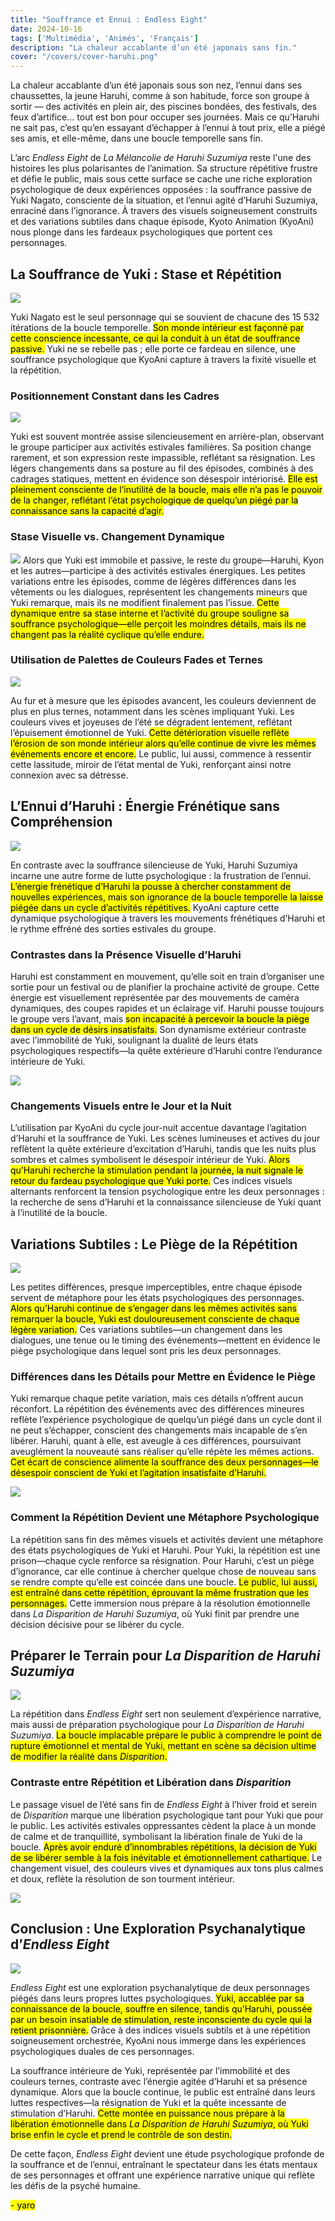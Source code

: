 ```yaml
---
title: "Souffrance et Ennui : Endless Eight"  
date: 2024-10-16
tags: ['Multimédia', 'Animés', 'Français']  
description: "La chaleur accablante d’un été japonais sans fin."  
cover: "/covers/cover-haruhi.png"  
---
```


La chaleur accablante d’un été japonais sous son nez, l’ennui dans ses chaussettes, la jeune Haruhi, comme à son habitude, force son groupe à sortir — des activités en plein air, des piscines bondées, des festivals, des feux d’artifice... tout est bon pour occuper ses journées. Mais ce qu’Haruhi ne sait pas, c’est qu’en essayant d’échapper à l’ennui à tout prix, elle a piégé ses amis, et elle-même, dans une boucle temporelle sans fin.

L’arc *Endless Eight* de *La Mélancolie de Haruhi Suzumiya* reste l'une des histoires les plus polarisantes de l’animation. Sa structure répétitive frustre et défie le public, mais sous cette surface se cache une riche exploration psychologique de deux expériences opposées : la souffrance passive de Yuki Nagato, consciente de la situation, et l’ennui agité d’Haruhi Suzumiya, enraciné dans l’ignorance. À travers des visuels soigneusement construits et des variations subtiles dans chaque épisode, Kyoto Animation (KyoAni) nous plonge dans les fardeaux psychologiques que portent ces personnages.

## La Souffrance de Yuki : Stase et Répétition

![](image-172.png)

Yuki Nagato est le seul personnage qui se souvient de chacune des 15 532 itérations de la boucle temporelle. <mark>Son monde intérieur est façonné par cette conscience incessante, ce qui la conduit à un état de souffrance passive.</mark> Yuki ne se rebelle pas ; elle porte ce fardeau en silence, une souffrance psychologique que KyoAni capture à travers la fixité visuelle et la répétition.

### Positionnement Constant dans les Cadres

![](image-179.png)

Yuki est souvent montrée assise silencieusement en arrière-plan, observant le groupe participer aux activités estivales familières. Sa position change rarement, et son expression reste impassible, reflétant sa résignation. Les légers changements dans sa posture au fil des épisodes, combinés à des cadrages statiques, mettent en évidence son désespoir intériorisé. <mark>Elle est pleinement consciente de l’inutilité de la boucle, mais elle n’a pas le pouvoir de la changer, reflétant l’état psychologique de quelqu’un piégé par la connaissance sans la capacité d’agir.</mark>

### Stase Visuelle vs. Changement Dynamique
![](image-180.png)
Alors que Yuki est immobile et passive, le reste du groupe—Haruhi, Kyon et les autres—participe à des activités estivales énergiques. Les petites variations entre les épisodes, comme de légères différences dans les vêtements ou les dialogues, représentent les changements mineurs que Yuki remarque, mais ils ne modifient finalement pas l’issue. <mark>Cette dynamique entre sa stase interne et l’activité du groupe souligne sa souffrance psychologique—elle perçoit les moindres détails, mais ils ne changent pas la réalité cyclique qu’elle endure.</mark>

### Utilisation de Palettes de Couleurs Fades et Ternes

![](image-182.png)

Au fur et à mesure que les épisodes avancent, les couleurs deviennent de plus en plus ternes, notamment dans les scènes impliquant Yuki. Les couleurs vives et joyeuses de l’été se dégradent lentement, reflétant l’épuisement émotionnel de Yuki. <mark>Cette détérioration visuelle reflète l’érosion de son monde intérieur alors qu’elle continue de vivre les mêmes événements encore et encore.</mark> Le public, lui aussi, commence à ressentir cette lassitude, miroir de l’état mental de Yuki, renforçant ainsi notre connexion avec sa détresse.

## L’Ennui d’Haruhi : Énergie Frénétique sans Compréhension

![](image-181.png)

En contraste avec la souffrance silencieuse de Yuki, Haruhi Suzumiya incarne une autre forme de lutte psychologique : la frustration de l’ennui. <mark>L’énergie frénétique d’Haruhi la pousse à chercher constamment de nouvelles expériences, mais son ignorance de la boucle temporelle la laisse piégée dans un cycle d’activités répétitives.</mark> KyoAni capture cette dynamique psychologique à travers les mouvements frénétiques d’Haruhi et le rythme effréné des sorties estivales du groupe.

### Contrastes dans la Présence Visuelle d’Haruhi

Haruhi est constamment en mouvement, qu’elle soit en train d’organiser une sortie pour un festival ou de planifier la prochaine activité de groupe. Cette énergie est visuellement représentée par des mouvements de caméra dynamiques, des coupes rapides et un éclairage vif. Haruhi pousse toujours le groupe vers l’avant, mais <mark>son incapacité à percevoir la boucle la piège dans un cycle de désirs insatisfaits.</mark> Son dynamisme extérieur contraste avec l’immobilité de Yuki, soulignant la dualité de leurs états psychologiques respectifs—la quête extérieure d’Haruhi contre l’endurance intérieure de Yuki.

![](image-174.png)

### Changements Visuels entre le Jour et la Nuit
L’utilisation par KyoAni du cycle jour-nuit accentue davantage l’agitation d’Haruhi et la souffrance de Yuki. Les scènes lumineuses et actives du jour reflètent la quête extérieure d’excitation d’Haruhi, tandis que les nuits plus sombres et calmes symbolisent le désespoir intérieur de Yuki. <mark>Alors qu’Haruhi recherche la stimulation pendant la journée, la nuit signale le retour du fardeau psychologique que Yuki porte.</mark> Ces indices visuels alternants renforcent la tension psychologique entre les deux personnages : la recherche de sens d’Haruhi et la connaissance silencieuse de Yuki quant à l’inutilité de la boucle.

## Variations Subtiles : Le Piège de la Répétition

![](image-171.png)

Les petites différences, presque imperceptibles, entre chaque épisode servent de métaphore pour les états psychologiques des personnages. <mark>Alors qu’Haruhi continue de s’engager dans les mêmes activités sans remarquer la boucle, Yuki est douloureusement consciente de chaque légère variation.</mark> Ces variations subtiles—un changement dans les dialogues, une tenue ou le timing des événements—mettent en évidence le piège psychologique dans lequel sont pris les deux personnages.

### Différences dans les Détails pour Mettre en Évidence le Piège
Yuki remarque chaque petite variation, mais ces détails n’offrent aucun réconfort. La répétition des événements avec des différences mineures reflète l’expérience psychologique de quelqu’un piégé dans un cycle dont il ne peut s’échapper, conscient des changements mais incapable de s’en libérer. Haruhi, quant à elle, est aveugle à ces différences, poursuivant aveuglément la nouveauté sans réaliser qu’elle répète les mêmes actions. <mark>Cet écart de conscience alimente la souffrance des deux personnages—le désespoir conscient de Yuki et l’agitation insatisfaite d’Haruhi.</mark>

![](image-175.png)

### Comment la Répétition Devient une Métaphore Psychologique
La répétition sans fin des mêmes visuels et activités devient une métaphore des états psychologiques de Yuki et Haruhi. Pour Yuki, la répétition est une prison—chaque cycle renforce sa résignation. Pour Haruhi, c’est un piège d’ignorance, car elle continue à chercher quelque chose de nouveau sans se rendre compte qu’elle est coincée dans une boucle. <mark>Le public, lui aussi, est entraîné dans cette répétition, éprouvant la même frustration que les personnages.</mark> Cette immersion nous prépare à la résolution émotionnelle dans *La Disparition de Haruhi Suzumiya*, où Yuki finit par prendre une décision décisive pour se libérer du cycle.

## Préparer le Terrain pour *La Disparition de Haruhi Suzumiya*

![](image-176.png)

La répétition dans *Endless Eight* sert non seulement d’expérience narrative, mais aussi de préparation psychologique pour *La Disparition de Haruhi Suzumiya*. <mark>La boucle implacable prépare le public à comprendre le point de rupture émotionnel et mental de Yuki, mettant en scène sa décision ultime de modifier la réalité dans *Disparition*.</mark>

### Contraste entre Répétition et Libération dans *Disparition*

Le passage visuel de l’été sans fin de *Endless Eight* à l’hiver froid et serein de *Disparition* marque une libération psychologique tant pour Yuki que pour le public. Les activités estivales oppressantes cèdent la place à un monde de calme et de tranquillité, symbolisant la libération finale de Yuki de la boucle. <mark>Après avoir enduré d’innombrables répétitions, la décision de Yuki de se libérer semble à la fois inévitable et émotionnellement cathartique.</mark> Le changement visuel, des couleurs vives et dynamiques aux tons plus calmes et doux, reflète la résolution de son tourment intérieur.

![](image-183.png)

## Conclusion : Une Exploration Psychanalytique d’*Endless Eight*

![](image-184.png)

*Endless Eight* est une exploration psychanalytique de deux personnages piégés dans leurs propres luttes psychologiques. <mark>Yuki, accablée par sa connaissance de la boucle, souffre en silence, tandis qu’Haruhi, poussée par un besoin insatiable de stimulation, reste inconsciente du cycle qui la retient prisonnière.</mark> Grâce à des indices visuels subtils et à une répétition soigneusement orchestrée, KyoAni nous immerge dans les expériences psychologiques duales de ces personnages.

La souffrance intérieure de Yuki, représentée par l’immobilité et des couleurs ternes, contraste avec l’énergie agitée d’Haruhi et sa présence dynamique. Alors que la boucle continue, le public est entraîné dans leurs luttes respectives—la résignation de Yuki et la quête incessante de stimulation d’Haruhi. <mark>Cette montée en puissance nous prépare à la libération émotionnelle dans *La Disparition de Haruhi Suzumiya*, où Yuki brise enfin le cycle et prend le contrôle de son destin.</mark>

De cette façon, *Endless Eight* devient une étude psychologique profonde de la souffrance et de l’ennui, entraînant le spectateur dans les états mentaux de ses personnages et offrant une expérience narrative unique qui reflète les défis de la psyché humaine.

  <mark>- yaro</mark>